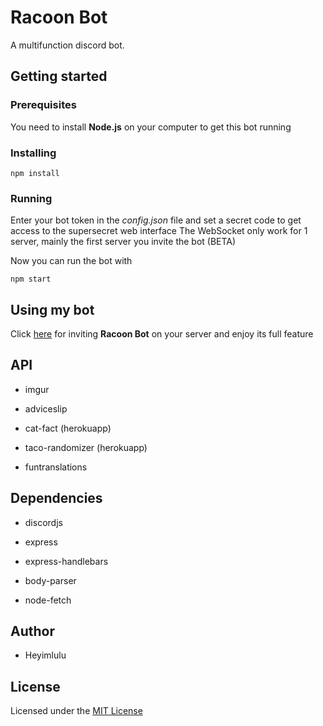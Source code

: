# Racoon Bot

A multifunction discord bot.

## Getting started

### Prerequisites

You need to install **Node.js** on your computer to get this bot running

### Installing

```
npm install
```

### Running

Enter your bot token in the *config.json* file and set a secret code to get access to the supersecret web interface 
The WebSocket only work for 1 server, mainly the first server you invite the bot (BETA)

Now you can run the bot with

```
npm start
```

## Using my bot

Click [here](https://discord.com/oauth2/authorize?client_id=734426328002068481&permissions=8&scope=bot) for inviting **Racoon Bot** on your server and enjoy its full feature

## API

- imgur

- adviceslip

- cat-fact (herokuapp)

- taco-randomizer (herokuapp)

- funtranslations

## Dependencies

- discordjs

- express

- express-handlebars

- body-parser

- node-fetch

## Author

- Heyimlulu

## License

Licensed under the [MIT License](https://github.com/Heyimlulu/RacoonBot/blob/master/LICENSE)
